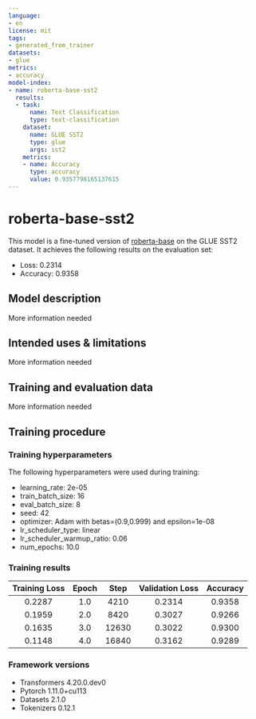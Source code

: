 ```yaml
---
language:
- en
license: mit
tags:
- generated_from_trainer
datasets:
- glue
metrics:
- accuracy
model-index:
- name: roberta-base-sst2
  results:
  - task:
      name: Text Classification
      type: text-classification
    dataset:
      name: GLUE SST2
      type: glue
      args: sst2
    metrics:
    - name: Accuracy
      type: accuracy
      value: 0.9357798165137615
---
```


<!-- This model card has been generated automatically according to the information the Trainer had access to. You
should probably proofread and complete it, then remove this comment. -->

# roberta-base-sst2

This model is a fine-tuned version of [roberta-base](https://huggingface.co/roberta-base) on the GLUE SST2 dataset.
It achieves the following results on the evaluation set:
- Loss: 0.2314
- Accuracy: 0.9358

## Model description

More information needed

## Intended uses & limitations

More information needed

## Training and evaluation data

More information needed

## Training procedure

### Training hyperparameters

The following hyperparameters were used during training:
- learning_rate: 2e-05
- train_batch_size: 16
- eval_batch_size: 8
- seed: 42
- optimizer: Adam with betas=(0.9,0.999) and epsilon=1e-08
- lr_scheduler_type: linear
- lr_scheduler_warmup_ratio: 0.06
- num_epochs: 10.0

### Training results

| Training Loss | Epoch | Step  | Validation Loss | Accuracy |
|:-------------:|:-----:|:-----:|:---------------:|:--------:|
| 0.2287        | 1.0   | 4210  | 0.2314          | 0.9358   |
| 0.1959        | 2.0   | 8420  | 0.3027          | 0.9266   |
| 0.1635        | 3.0   | 12630 | 0.3022          | 0.9300   |
| 0.1148        | 4.0   | 16840 | 0.3162          | 0.9289   |


### Framework versions

- Transformers 4.20.0.dev0
- Pytorch 1.11.0+cu113
- Datasets 2.1.0
- Tokenizers 0.12.1
